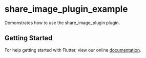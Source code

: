 # share_image_plugin_example

Demonstrates how to use the share_image_plugin plugin.

## Getting Started

For help getting started with Flutter, view our online
[documentation](https://flutter.io/).

